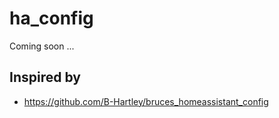 # ha_config

Coming soon ...

## Inspired by

* https://github.com/B-Hartley/bruces_homeassistant_config
